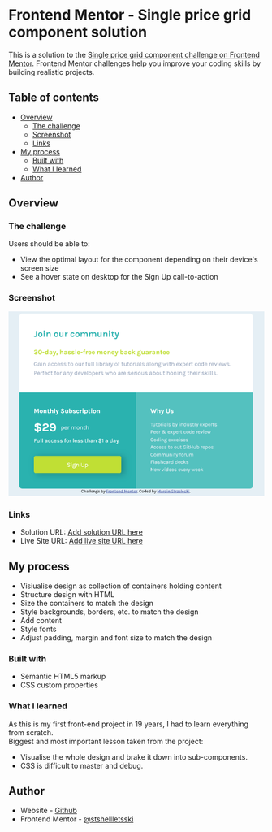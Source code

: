 # Frontend Mentor - Single price grid component solution

This is a solution to the [Single price grid component challenge on Frontend Mentor](https://www.frontendmentor.io/challenges/single-price-grid-component-5ce41129d0ff452fec5abbbc). Frontend Mentor challenges help you improve your coding skills by building realistic projects. 

## Table of contents

- [Overview](#overview)
  - [The challenge](#the-challenge)
  - [Screenshot](#screenshot)
  - [Links](#links)
- [My process](#my-process)
  - [Built with](#built-with)
  - [What I learned](#what-i-learned)
- [Author](#author)

## Overview

### The challenge

Users should be able to:

- View the optimal layout for the component depending on their device's screen size
- See a hover state on desktop for the Sign Up call-to-action

### Screenshot

![](./screenshot.png)

### Links

- Solution URL: [Add solution URL here](https://github.com/stshellletsski/stshellletsski.github.io/tree/main/single-price)
- Live Site URL: [Add live site URL here](https://stshellletsski.github.io/single-price/)

## My process

- Visiualise design as collection of containers holding content
- Structure design with HTML
- Size the containers to match the design
- Style backgrounds, borders, etc. to match the design
- Add content
- Style fonts
- Adjust padding, margin and font size to match the design

### Built with

- Semantic HTML5 markup
- CSS custom properties

### What I learned

As this is my first front-end project in 19 years, I had to learn everything from scratch.  
Biggest and most important lesson taken from the project:   
- Visualise the whole design and brake it down into sub-components.
- CSS is difficult to master and debug.

## Author

- Website - [Github](https://github.com/stshellletsski)
- Frontend Mentor - [@stshellletsski](https://www.frontendmentor.io/profile/stshellletsski)

